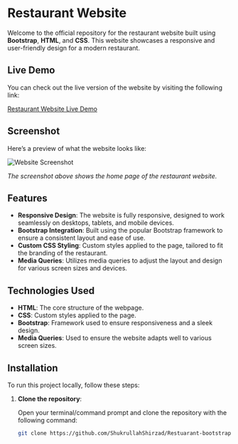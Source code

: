 # Restaurant Website

Welcome to the official repository for the restaurant website built using **Bootstrap**, **HTML**, and **CSS**. This website showcases a responsive and user-friendly design for a modern restaurant.

## Live Demo

You can check out the live version of the website by visiting the following link:

[Restaurant Website Live Demo](https://github.com/Shukrullahshirzad/Restuarant-bootstrap/blob/main/images/imgs/Restuarant.png)

## Screenshot

Here’s a preview of what the website looks like:

![Website Screenshot](assets/images/screenshot.png)

*The screenshot above shows the home page of the restaurant website.*

## Features

- **Responsive Design**: The website is fully responsive, designed to work seamlessly on desktops, tablets, and mobile devices.
- **Bootstrap Integration**: Built using the popular Bootstrap framework to ensure a consistent layout and ease of use.
- **Custom CSS Styling**: Custom styles applied to the page, tailored to fit the branding of the restaurant.
- **Media Queries**: Utilizes media queries to adjust the layout and design for various screen sizes and devices.

## Technologies Used

- **HTML**: The core structure of the webpage.
- **CSS**: Custom styles applied to the page.
- **Bootstrap**: Framework used to ensure responsiveness and a sleek design.
- **Media Queries**: Used to ensure the website adapts well to various screen sizes.

## Installation

To run this project locally, follow these steps:

1. **Clone the repository**:

   Open your terminal/command prompt and clone the repository with the following command:

   ```bash
   git clone https://github.com/ShukrullahShirzad/Restuarant-bootstrap.git
